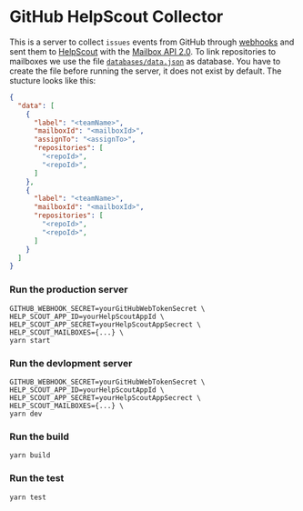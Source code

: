 # GitHub HelpScout Collector

This is a server to collect `issues` events from GitHub through [webhooks](https://developer.github.com/webhooks/) and sent them to [HelpScout](https://helpscout.com) with the [Mailbox API 2.0](https://developer.helpscout.com/mailbox-api/). To link repositories to mailboxes we use the file [`databases/data.json`](databases/data.json.dist) as database. You have to create the file before running the server, it does not exist by default. The stucture looks like this:

```json
{
  "data": [
    {
      "label": "<teamName>",
      "mailboxId": "<mailboxId>",
      "assignTo": "<assignTo>",
      "repositories": [
        "<repoId>",
        "<repoId>",
      ]
    },
    {
      "label": "<teamName>",
      "mailboxId": "<mailboxId>",
      "repositories": [
        "<repoId>",
        "<repoId>",
      ]
    }
  ]
}
```

### Run the production server

```
GITHUB_WEBHOOK_SECRET=yourGitHubWebTokenSecret \
HELP_SCOUT_APP_ID=yourHelpScoutAppId \
HELP_SCOUT_APP_SECRET=yourHelpScoutAppSecrect \
HELP_SCOUT_MAILBOXES={...} \
yarn start
```

### Run the devlopment server

```
GITHUB_WEBHOOK_SECRET=yourGitHubWebTokenSecret \
HELP_SCOUT_APP_ID=yourHelpScoutAppId \
HELP_SCOUT_APP_SECRET=yourHelpScoutAppSecrect \
HELP_SCOUT_MAILBOXES={...} \
yarn dev
```

### Run the build

```
yarn build
```

### Run the test

```
yarn test
```
